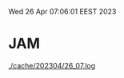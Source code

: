 Wed 26 Apr 07:06:01 EEST 2023
# JAM
<a href='./cache/202304/26_07.log'>./cache/202304/26_07.log</a>
